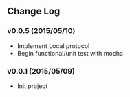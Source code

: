 ## Change Log

### v0.0.5 (2015/05/10)
- Implement Local protocol
- Begin functional/unit test with mocha

### v0.0.1 (2015/05/09)
- Init project